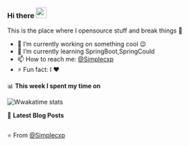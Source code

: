 ### Hi there <a href="https://www.gautamkrishnar.com/"><img src="https://media.giphy.com/media/hvRJCLFzcasrR4ia7z/giphy.gif" width="25px"></a>
This is the place where I opensource stuff and break things :rofl:

- 🔭 I’m currently working on something cool :wink:
- 🌱 I’m currently learning SpringBoot,SpringCould
- 📫 How to reach me: <a rel="me" href="https://github.com/Simplecxp">@Simplecxp</a>
- ⚡ Fun fact: I :heart:

📊 **This week I spent my time on**

![Wwakatime stats](https://github-readme-stats-taupe-two.vercel.app/api/wakatime?username=Simplecxp&hide_title=true&hide_border=true&langs_count=5)

📕 **Latest Blog Posts**
<!-- BLOG-POST-LIST:START -->

<!-- BLOG-POST-LIST:END -->

<img src='https://profile-counter.glitch.me/gautamkrishnar/count.svg' width='0px'>


⭐️ From [@Simplecxp](https://github.com/Simplecxp)
